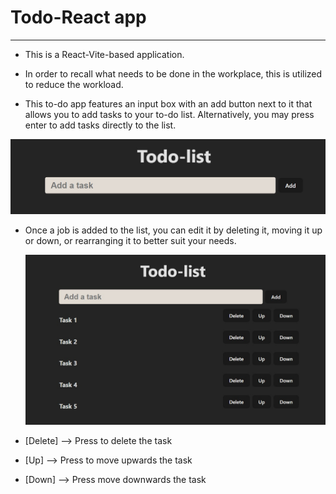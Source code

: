# Todo-React app

---

- This is a React-Vite-based application.

- In order to recall what needs to be done in the workplace, this is utilized to reduce the workload.

- This to-do app features an input box with an add button next to it that allows you to add tasks to your to-do list. Alternatively, you may press enter to add tasks directly to the list.

![Add task](addTask.jpeg)

- Once a job is added to the list, you can edit it by deleting it, moving it up or down, or rearranging it to better suit your needs.

  ![Tasks Preview](tasksPreview.jpeg)

- [Delete] --> Press to delete the task
- [Up] --> Press to move upwards the task
- [Down] --> Press move downwards the task
